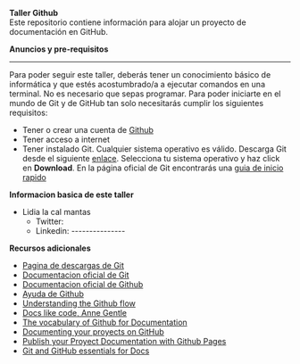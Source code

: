 **Taller Github**<br>
Este repositorio contiene información para alojar un proyecto de documentación en GitHub.

**Anuncios y pre-requisitos**
___
Para poder seguir este taller, deberás tener un conocimiento básico de informática y que estés acostumbrado/a a ejecutar comandos en una terminal. No es necesario que sepas programar. Para poder iniciarte en el mundo de Git y de GitHub tan solo necesitarás cumplir los siguientes requisitos:
- Tener o crear una cuenta de [Github](Github.com/join)
- Tener acceso a internet
- Tener instalado Git. Cualquier sistema operativo es válido. Descarga Git desde el siguiente [enlace](https://git-scm.com/downloads). Selecciona tu sistema operativo y haz click en **Download**. En la página oficial de Git encontrarás una [guia de inicio rapido](https://git-scm.com/docs)

**Informacion basica de este taller**
- Lidia la cal mantas
	- Twitter: 
	- Linkedin: ---------------

**Recursos adicionales**
- [Pagina de descargas de Git](https://git-scm.com/downloads)
- [Documentacion oficial de Git](https://git-scm.com/docs)
- [Documentacion oficial de Github](https://guides.github.com/)
- [Ayuda de Github](https://help.github.com/)
- [Understanding the Github flow](https://guides.github.com/introduction/flow/)
- [Docs like code, Anne Gentle](https://www.docslikecode.com/book/)
- [The vocabulary of Github for Documentation](https://www.docslikecode.com/articles/github-for-docs/)
- [Documenting your proyects on GitHub](https://guides.github.com/features/wikis/)
- [Publish your Proyect Documentation with Github Pages](https://github.blog/2016-08-22-publish-your-project-documentation-with-github-pages/)
- [Git and GitHub essentials for Docs](https://docs.microsoft.com/en-us/contribute/git-github-fundamentals)

